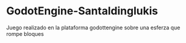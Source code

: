 # GodotEngine-Santaldinglukis
Juego realizado en la plataforma godottengine sobre una esferza que rompe bloques 
